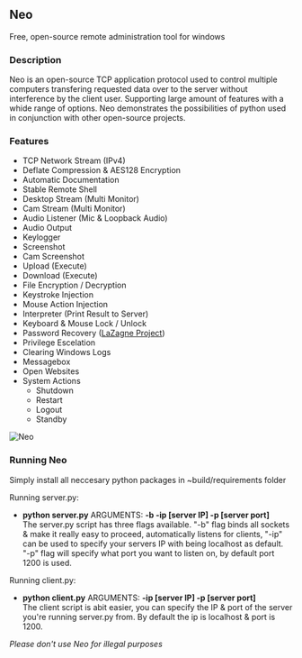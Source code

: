 ## Neo
Free, open-source remote administration tool for windows

### Description
Neo is an open-source TCP application protocol used to control multiple computers transfering requested data over to the server without interference by the client user. Supporting large amount of features with a whide range of options. Neo demonstrates the possibilities of python used in conjunction with other open-source projects.

### Features
* TCP Network Stream (IPv4)
* Deflate Compression & AES128 Encryption
* Automatic Documentation
* Stable Remote Shell
* Desktop Stream (Multi Monitor)
* Cam Stream (Multi Monitor)
* Audio Listener (Mic & Loopback Audio)
* Audio Output
* Keylogger
* Screenshot
* Cam Screenshot
* Upload (Execute)
* Download (Execute)
* File Encryption / Decryption
* Keystroke Injection
* Mouse Action Injection
* Interpreter (Print Result to Server)
* Keyboard & Mouse Lock / Unlock
* Password Recovery ([LaZagne Project](https://github.com/AlessandroZ/LaZagne))
* Privilege Escelation
* Clearing Windows Logs
* Messagebox
* Open Websites
* System Actions
  * Shutdown
  * Restart
  * Logout
  * Standby

![Neo](https://github.com/Alvin-22/Neo/blob/master/~build/images/Neo.PNG "Available commands in Neo")

### Running Neo
Simply install all neccesary python packages in ~build/requirements folder

Running server.py:
* __python server.py__ ARGUMENTS: __-b -ip [server IP] -p [server port]__<br>
The server.py script has three flags available. "-b" flag binds all sockets & make it really easy to proceed, automatically listens for clients, "-ip" can be used to specify your servers IP with being localhost as default. "-p" flag will specify what port you want to listen on, by default port 1200 is used.

Running client.py:
* __python client.py__ ARGUMENTS: __-ip [server IP] -p [server port]__<br>
The client script is abit easier, you can specify the IP & port of the server you're running server.py from. By default the ip is localhost & port is 1200.

_Please don't use Neo for illegal purposes_
